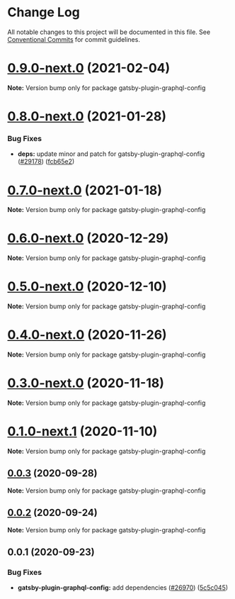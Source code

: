 # Change Log

All notable changes to this project will be documented in this file.
See [Conventional Commits](https://conventionalcommits.org) for commit guidelines.

# [0.9.0-next.0](https://github.com/gatsbyjs/gatsby/compare/gatsby-plugin-graphql-config@0.8.0-next.0...gatsby-plugin-graphql-config@0.9.0-next.0) (2021-02-04)

**Note:** Version bump only for package gatsby-plugin-graphql-config

# [0.8.0-next.0](https://github.com/gatsbyjs/gatsby/compare/gatsby-plugin-graphql-config@0.7.0-next.0...gatsby-plugin-graphql-config@0.8.0-next.0) (2021-01-28)

### Bug Fixes

- **deps:** update minor and patch for gatsby-plugin-graphql-config ([#29178](https://github.com/gatsbyjs/gatsby/issues/29178)) ([fcb65e2](https://github.com/gatsbyjs/gatsby/commit/fcb65e2e52135b0866277df35dec40f35f7873d1))

# [0.7.0-next.0](https://github.com/gatsbyjs/gatsby/compare/gatsby-plugin-graphql-config@0.6.0-next.0...gatsby-plugin-graphql-config@0.7.0-next.0) (2021-01-18)

**Note:** Version bump only for package gatsby-plugin-graphql-config

# [0.6.0-next.0](https://github.com/gatsbyjs/gatsby/compare/gatsby-plugin-graphql-config@0.5.0-next.0...gatsby-plugin-graphql-config@0.6.0-next.0) (2020-12-29)

**Note:** Version bump only for package gatsby-plugin-graphql-config

# [0.5.0-next.0](https://github.com/gatsbyjs/gatsby/compare/gatsby-plugin-graphql-config@0.4.0-next.0...gatsby-plugin-graphql-config@0.5.0-next.0) (2020-12-10)

**Note:** Version bump only for package gatsby-plugin-graphql-config

# [0.4.0-next.0](https://github.com/gatsbyjs/gatsby/compare/gatsby-plugin-graphql-config@0.3.0-next.0...gatsby-plugin-graphql-config@0.4.0-next.0) (2020-11-26)

**Note:** Version bump only for package gatsby-plugin-graphql-config

# [0.3.0-next.0](https://github.com/gatsbyjs/gatsby/compare/gatsby-plugin-graphql-config@0.2.0-next.0...gatsby-plugin-graphql-config@0.3.0-next.0) (2020-11-18)

**Note:** Version bump only for package gatsby-plugin-graphql-config

# [0.1.0-next.1](https://github.com/gatsbyjs/gatsby/compare/gatsby-plugin-graphql-config@0.1.0-next.0...gatsby-plugin-graphql-config@0.1.0-next.1) (2020-11-10)

**Note:** Version bump only for package gatsby-plugin-graphql-config

## [0.0.3](https://github.com/gatsbyjs/gatsby/compare/gatsby-plugin-graphql-config@0.0.2...gatsby-plugin-graphql-config@0.0.3) (2020-09-28)

**Note:** Version bump only for package gatsby-plugin-graphql-config

## [0.0.2](https://github.com/gatsbyjs/gatsby/compare/gatsby-plugin-graphql-config@0.0.1...gatsby-plugin-graphql-config@0.0.2) (2020-09-24)

**Note:** Version bump only for package gatsby-plugin-graphql-config

## 0.0.1 (2020-09-23)

### Bug Fixes

- **gatsby-plugin-graphql-config:** add dependencies ([#26970](https://github.com/gatsbyjs/gatsby/issues/26970)) ([5c5c045](https://github.com/gatsbyjs/gatsby/commit/5c5c045ea1da84d7a788a69963752fce2cfe08d8))
